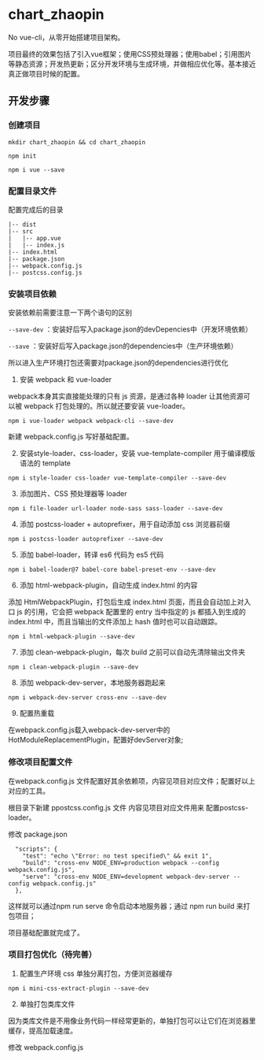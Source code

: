 # chart_zhaopin

No vue-cli，从零开始搭建项目架构。

项目最终的效果包括了引入vue框架；使用CSS预处理器；使用babel；引用图片等静态资源；开发热更新；区分开发环境与生成环境，并做相应优化等。基本接近真正做项目时候的配置。

## 开发步骤

### 创建项目

```
mkdir chart_zhaopin && cd chart_zhaopin

npm init

npm i vue --save
```

### 配置目录文件

配置完成后的目录

```
|-- dist
|-- src
|   |-- app.vue      
|   |-- index.js
|-- index.html
|-- package.json
|-- webpack.config.js
|-- postcss.config.js
```

### 安装项目依赖

安装依赖前需要注意一下两个语句的区别

``` --save-dev ``` ：安装好后写入package.json的devDepencies中（开发环境依赖）

 ``` --save ```  ：安装好后写入package.json的dependencies中（生产环境依赖）

 所以进入生产环境打包还需要对package.json的dependencies进行优化

1. 安装 webpack 和 vue-loader

webpack本身其实直接能处理的只有 js 资源，是通过各种 loader 让其他资源可以被 webpack 打包处理的。所以就还要安装 vue-loader。

```
npm i vue-loader webpack webpack-cli --save-dev
```

新建 webpack.config.js 写好基础配置。

2. 安装style-loader、css-loader，安装 vue-template-compiler 用于编译模版语法的 template

```
npm i style-loader css-loader vue-template-compiler --save-dev
```

3. 添加图片、CSS 预处理器等 loader

```
npm i file-loader url-loader node-sass sass-loader --save-dev
```

4. 添加 postcss-loader + autoprefixer，用于自动添加 css 浏览器前缀

```
npm i postcss-loader autoprefixer --save-dev
```

5. 添加 babel-loader，转译 es6 代码为 es5 代码

```
npm i babel-loader@7 babel-core babel-preset-env --save-dev
```

6. 添加 html-webpack-plugin，自动生成 index.html 的内容

添加 HtmlWebpackPlugin，打包后生成 index.html 页面，而且会自动加上对入口 js 的引用，它会把 webpack 配置里的 entry 当中指定的 js 都插入到生成的 index.html 中，而且当输出的文件添加上 hash 值时也可以自动跟踪。

```
npm i html-webpack-plugin --save-dev
```

7. 添加 clean-webpack-plugin，每次 build 之前可以自动先清除输出文件夹

```
npm i clean-webpack-plugin --save-dev
```

8. 添加 webpack-dev-server，本地服务器跑起来

```
npm i webpack-dev-server cross-env --save-dev
```

9. 配置热重载

在webpack.config.js载入webpack-dev-server中的 HotModuleReplacementPlugin，配置好devServer对象;

### 修改项目配置文件

在webpack.config.js 文件配置好其余依赖项，内容见项目对应文件；配置好以上对应的工具。

根目录下新建 ppostcss.config.js 文件 内容见项目对应文件用来 配置postcss-loader。

修改 package.json

```
  "scripts": {
    "test": "echo \"Error: no test specified\" && exit 1",
    "build": "cross-env NODE_ENV=production webpack --config webpack.config.js",
    "serve": "cross-env NODE_ENV=development webpack-dev-server --config webpack.config.js"
  },
```

这样就可以通过npm run serve 命令启动本地服务器；通过 npm run build 来打包项目；

项目基础配置就完成了。

### 项目打包优化（待完善）


1. 配置生产环境 css 单独分离打包，方便浏览器缓存

```
npm i mini-css-extract-plugin --save-dev
```

2. 单独打包类库文件

因为类库文件是不用像业务代码一样经常更新的，单独打包可以让它们在浏览器里缓存，提高加载速度。

修改 webpack.config.js